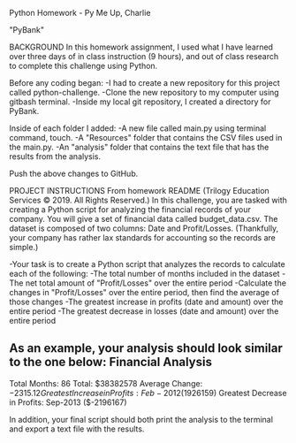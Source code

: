 Python Homework - Py Me Up, Charlie

"PyBank"

BACKGROUND
In this homework assignment, I used what I have learned over three days of in class instruction (9 hours), and out of class research to complete this challenge using Python.

Before any coding began:
-I had to create a new repository for this project called python-challenge. 
-Clone the new repository to my computer using gitbash terminal.
-Inside my local git repository, I created a directory for PyBank.

Inside of each folder I added:
-A new file called main.py using terminal command, touch. 
-A "Resources" folder that contains the CSV files used in the main.py.
-An "analysis" folder that contains the text file that has the results from the analysis.

Push the above changes to GitHub.

PROJECT INSTRUCTIONS
From homework README (Trilogy Education Services © 2019. All Rights Reserved.)
In this challenge, you are tasked with creating a Python script for analyzing the financial records of your company. You will give a set of financial data called budget_data.csv. The dataset is composed of two columns: Date and Profit/Losses. (Thankfully, your company has rather lax standards for accounting so the records are simple.)

-Your task is to create a Python script that analyzes the records to calculate each of the following:
-The total number of months included in the dataset
-The net total amount of "Profit/Losses" over the entire period
-Calculate the changes in "Profit/Losses" over the entire period, then find the average of those changes
-The greatest increase in profits (date and amount) over the entire period
-The greatest decrease in losses (date and amount) over the entire period

As an example, your analysis should look similar to the one below:
Financial Analysis
----------------------------
Total Months: 86
Total: $38382578
Average  Change: $-2315.12
Greatest Increase in Profits: Feb-2012 ($1926159)
Greatest Decrease in Profits: Sep-2013 ($-2196167)

In addition, your final script should both print the analysis to the terminal and export a text file with the results.
